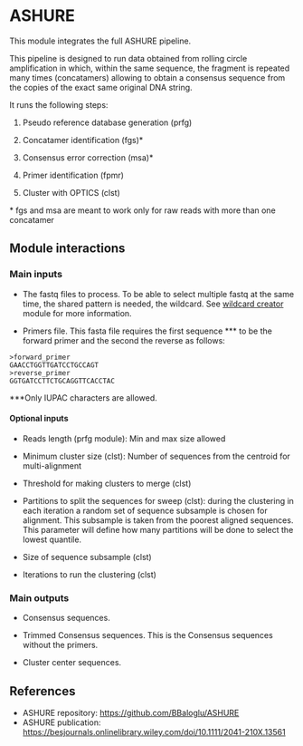 # ASHURE

This module integrates the full ASHURE pipeline. 

This pipeline is designed to run data obtained from rolling circle amplification in which, within the same sequence, the fragment is repeated many times (concatamers) allowing to obtain a consensus sequence from the copies of the exact same original DNA string.

It runs the following steps:

1. Pseudo reference database generation (prfg)

2. Concatamer identification (fgs)\*

3. Consensus error correction (msa)\*

4. Primer identification (fpmr)

5. Cluster with OPTICS (clst)

\* fgs and msa are meant to work only for raw reads with more than one concatamer

## Module interactions

### Main inputs
* The fastq files to process. To be able to select multiple fastq at the same time, the shared pattern is needed, the wildcard. See [wildcard creator](https://github.com/adriantich/SLIM/blob/master/man/sections/wildcard_creator.md) module for more information.


* Primers file. This fasta file requires the first sequence \*\*\* to be the forward primer and the second the reverse as follows:
```
>forward_primer
GAACCTGGTTGATCCTGCCAGT
>reverse_primer
GGTGATCCTTCTGCAGGTTCACCTAC
```
\*\*\*Only IUPAC characters are allowed.

#### Optional inputs
* Reads length (prfg module): Min and max size allowed

* Minimum cluster size (clst): Number of sequences from the centroid for multi-alignment

* Threshold for making clusters to merge (clst)

* Partitions to split the sequences for sweep (clst): during the clustering in each iteration a random set of sequence subsample is chosen for alignment. This subsample is taken from the poorest aligned sequences. This parameter will define how many partitions will be done to select the lowest quantile.

* Size of sequence subsample (clst)

* Iterations to run the clustering (clst)

### Main outputs
* Consensus sequences.

* Trimmed Consensus sequences. This is the Consensus sequences without the primers.

* Cluster center sequences.

## References

* ASHURE repository: https://github.com/BBaloglu/ASHURE
* ASHURE publication: https://besjournals.onlinelibrary.wiley.com/doi/10.1111/2041-210X.13561